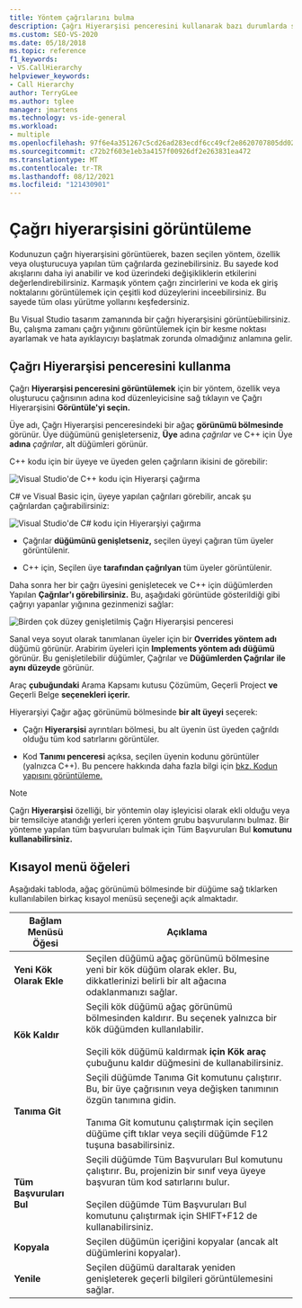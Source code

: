 ```yaml
---
title: Yöntem çağrılarını bulma
description: Çağrı Hiyerarşisi penceresini kullanarak bazı durumlarda seçilen yönteme, özele veya oluşturucuya yapılan tüm çağrılara nasıl gidileceklerini öğrenin.
ms.custom: SEO-VS-2020
ms.date: 05/18/2018
ms.topic: reference
f1_keywords:
- VS.CallHierarchy
helpviewer_keywords:
- Call Hierarchy
author: TerryGLee
ms.author: tglee
manager: jmartens
ms.technology: vs-ide-general
ms.workload:
- multiple
ms.openlocfilehash: 97f6e4a351267c5cd26ad283ecdf6cc49cf2e8620707805dd0234c708ff9b698
ms.sourcegitcommit: c72b2f603e1eb3a4157f00926df2e263831ea472
ms.translationtype: MT
ms.contentlocale: tr-TR
ms.lasthandoff: 08/12/2021
ms.locfileid: "121430901"
---
```

# <a name="view-call-hierarchy"></a>Çağrı hiyerarşisini görüntüleme

Kodunuzun çağrı hiyerarşisini görüntüerek, bazen seçilen yöntem, özellik veya oluşturucuya yapılan tüm çağrılarda gezinebilirsiniz. Bu sayede kod akışlarını daha iyi anabilir ve kod üzerindeki değişikliklerin etkilerini değerlendirebilirsiniz. Karmaşık yöntem çağrı zincirlerini ve koda ek giriş noktalarını görüntülemek için çeşitli kod düzeylerini inceebilirsiniz. Bu sayede tüm olası yürütme yollarını keşfedersiniz.

Bu Visual Studio tasarım zamanında bir çağrı hiyerarşisini görüntüebilirsiniz. Bu, çalışma zamanı çağrı yığınını görüntülemek için bir kesme noktası ayarlamak ve hata ayıklayıcıyı başlatmak zorunda olmadığınız anlamına gelir.

## <a name="use-the-call-hierarchy-window"></a>Çağrı Hiyerarşisi penceresini kullanma

Çağrı **Hiyerarşisi penceresini görüntülemek** için bir yöntem, özellik veya oluşturucu çağrısının adına kod düzenleyicisine sağ tıklayın ve Çağrı Hiyerarşisini **Görüntüle'yi seçin.**

Üye adı, Çağrı Hiyerarşisi penceresindeki bir ağaç **görünümü bölmesinde** görünür. Üye düğümünü genişleterseniz, **Üye** adına *çağrılar* ve C++ için Üye **adına** *çağrılar*, alt düğümleri görünür.

C++ kodu için bir üyeye ve üyeden gelen çağrıların ikisini de görebilir:

![Visual Studio'de C++ kodu için Hiyerarşi çağırma](media/call-hierarchy-cpp.png)

C# ve Visual Basic için, üyeye yapılan çağrıları görebilir, ancak şu çağrılardan çağırabilirsiniz:

![Visual Studio'de C# kodu için Hiyerarşiyi çağırma](media/call-hierarchy-csharp.png)

- Çağrılar **düğümünü genişletseniz,** seçilen üyeyi çağıran tüm üyeler görüntülenir.

- C++ için, Seçilen üye **tarafından çağrılyan** tüm üyeler görüntülenir.

Daha sonra her bir çağrı üyesini genişletecek ve C++ için düğümlerden Yapılan **Çağrılar'ı görebilirsiniz.** Bu, aşağıdaki görüntüde gösterildiği gibi çağrıyı yapanlar yığınına gezinmenizi sağlar:

![Birden çok düzey genişletilmiş Çağrı Hiyerarşisi penceresi](media/call-hierarchy-csharp-expanded.png)

Sanal veya soyut olarak tanımlanan üyeler için bir **Overrides yöntem adı** düğümü görünür. Arabirim üyeleri için **Implements yöntem adı düğümü** görünür. Bu genişletilebilir düğümler, Çağrılar ve **Düğümlerden Çağrılar** **ile aynı düzeyde** görünür.

Araç **çubuğundaki** Arama Kapsamı kutusu Çözümüm, Geçerli Project **ve** Geçerli Belge **seçenekleri içerir.**

Hiyerarşiyi Çağır ağaç görünümü bölmesinde **bir alt üyeyi** seçerek:

- Çağrı **Hiyerarşisi** ayrıntıları bölmesi, bu alt üyenin üst üyeden çağrıldı olduğu tüm kod satırlarını görüntüler.

- Kod **Tanımı penceresi** açıksa, seçilen üyenin kodunu görüntüler (yalnızca C++). Bu pencere hakkında daha fazla bilgi için [bkz. Kodun yapısını görüntüleme.](../../ide/viewing-the-structure-of-code.md)

> [!NOTE]
> Çağrı **Hiyerarşisi** özelliği, bir yöntemin olay işleyicisi olarak ekli olduğu veya bir temsilciye atandığı yerleri içeren yöntem grubu başvurularını bulmaz. Bir yönteme yapılan tüm başvuruları bulmak için Tüm Başvuruları Bul **komutunu kullanabilirsiniz.**

## <a name="shortcut-menu-items"></a>Kısayol menü öğeleri

Aşağıdaki tabloda, ağaç görünümü bölmesinde bir düğüme sağ tıklarken kullanılabilen birkaç kısayol menüsü seçeneği açık almaktadır.

|Bağlam Menüsü Öğesi|Açıklama|
| - |-----------------|
|**Yeni Kök Olarak Ekle**|Seçilen düğümü ağaç görünümü bölmesine yeni bir kök düğüm olarak ekler. Bu, dikkatlerinizi belirli bir alt ağacına odaklanmanızı sağlar.|
|**Kök Kaldır**|Seçili kök düğümü ağaç görünümü bölmesinden kaldırır. Bu seçenek yalnızca bir kök düğümden kullanılabilir.<br /><br /> Seçili kök düğümü kaldırmak **için Kök araç** çubuğunu kaldır düğmesini de kullanabilirsiniz.|
|**Tanıma Git**|Seçili düğümde Tanıma Git komutunu çalıştırır. Bu, bir üye çağrısının veya değişken tanımının özgün tanımına gidin.<br /><br /> Tanıma Git komutunu çalıştırmak için seçilen düğüme çift tıklar veya seçili düğümde F12 tuşuna basabilirsiniz.|
|**Tüm Başvuruları Bul**|Seçili düğümde Tüm Başvuruları Bul komutunu çalıştırır. Bu, projenizin bir sınıf veya üyeye başvuran tüm kod satırlarını bulur.<br /><br /> Seçilen düğümde Tüm Başvuruları Bul komutunu çalıştırmak için SHIFT+F12 de kullanabilirsiniz.|
|**Kopyala**|Seçilen düğümün içeriğini kopyalar (ancak alt düğümlerini kopyalar).|
|**Yenile**|Seçilen düğümü daraltarak yeniden genişleterek geçerli bilgileri görüntülemesini sağlar.|
